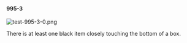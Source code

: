 #### 995-3
![test-995-3-0.png](https://github.com/lil-lab/nlvr/raw/master/nlvr/test/images/6/test-995-3-0.png "test-995-3-0.png")

There is at least one black item closely touching the bottom of a box.